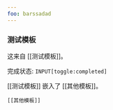 ```yaml
---
foo: barssadad
---
```


### 测试模板

这来自 [[测试模板]]。

完成状态: `INPUT[toggle:completed]`

[[测试模板]] 嵌入了 [[其他模板]]。

```meta-bind-embed
[[其他模板]]
```